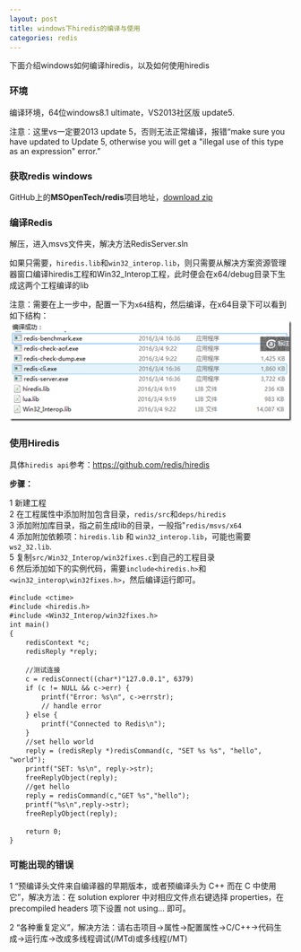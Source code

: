 ```yaml
---
layout: post
title: windows下hiredis的编译与使用
categories: redis
---
```

下面介绍windows如何编译hiredis，以及如何使用hiredis

### 环境

编译环境，64位windows8.1 ultimate，VS2013社区版 update5.

注意：这里vs一定要2013 update 5，否则无法正常编译，报错“make sure you have updated to Update 5, otherwise you will get a "illegal use of this type as an expression" error.”

### 获取redis windows

GitHub上的**MSOpenTech/redis**项目地址，[download zip](https://github.com/MSOpenTech/redis)

### 编译Redis

解压，进入msvs文件夹，解决方法RedisServer.sln

如果只需要，`hiredis.lib`和`win32_interop.lib`，则只需要从解决方案资源管理器窗口编译hiredis工程和Win32_Interop工程，此时便会在x64/debug目录下生成这两个工程编译的lib

注意：需要在上一步中，配置一下为`x64`结构，然后编译，在x64目录下可以看到如下结构：
![Alt text](/images/redis_server_pic.png)

### 使用Hiredis

具体`hiredis api`参考：https://github.com/redis/hiredis

**步骤：**

1 新建工程  
2 在工程属性中添加附加包含目录，`redis/src`和`deps/hiredis`  
3 添加附加库目录，指之前生成lib的目录，一般指"`redis/msvs/x64`  
4 添加附加依赖项：`hiredis.lib` 和 `win32_interop.lib`，可能也需要`ws2_32.lib`.  
5 复制`src/Win32_Interop/win32fixes.c`到自己的工程目录  
6 然后添加如下的实例代码，需要`include<hiredis.h>`和`<win32_interop\win32fixes.h>`，然后编译运行即可。


```
#include <ctime>
#include <hiredis.h>
#include <Win32_Interop/win32fixes.h>
int main()
{
    redisContext *c;
    redisReply *reply;

    //测试连接
    c = redisConnect((char*)"127.0.0.1", 6379)
    if (c != NULL && c->err) {
        printf("Error: %s\n", c->errstr);
        // handle error
    } else {
        printf("Connected to Redis\n");
    }
    //set hello world
    reply = (redisReply *)redisCommand(c, "SET %s %s", "hello", "world");
    printf("SET: %s\n", reply->str);
    freeReplyObject(reply);
    //get hello
    reply = redisCommand(c,"GET %s","hello");
    printf("%s\n",reply->str);
    freeReplyObject(reply);
    
    return 0;
}
```

### 可能出现的错误

1 “预编译头文件来自编译器的早期版本，或者预编译头为 C++ 而在 C 中使用它”，解决方法：在 solution explorer 中对相应文件点右键选择 properties，在 precompiled headers 项下设置 not using... 即可。

2 “各种重复定义”，解决方法：请右击项目->属性->配置属性->C/C++->代码生成->运行库->改成多线程调试(/MTd)或多线程(/MT)
